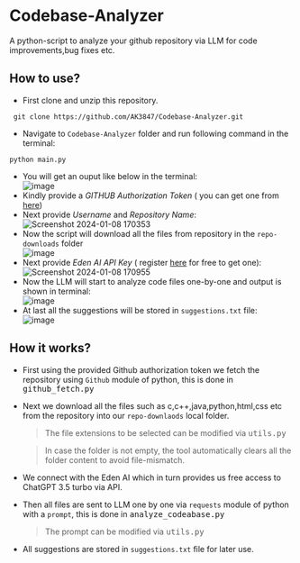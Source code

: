 # Codebase-Analyzer
A python-script to analyze your github repository via LLM for code improvements,bug fixes etc.

## How to use?
- First clone and unzip this repository.
  
```terminal
 git clone https://github.com/AK3847/Codebase-Analyzer.git
```
- Navigate to  `Codebase-Analyzer` folder and run following command in the terminal:
  
```terminal
python main.py
```
- You will get an ouput like below in the terminal: <br>
  ![image](https://github.com/AK3847/Codebase-Analyzer/assets/94222544/f62d6383-8c5a-4d61-9e08-9dad642f3c0f) <br>
- Kindly provide a _GITHUB Authorization Token_ ( you can get one from <a href="https://github.com/settings/tokens target=__blank">here</a>) <br>
- Next provide _Username_ and _Repository Name_: <br>
![Screenshot 2024-01-08 170353](https://github.com/AK3847/Codebase-Analyzer/assets/94222544/344f521b-15c3-4c08-96c7-ad807ffe412f) <br>
- Now the script will download all the files from repository in the `repo-downloads` folder <br>
  ![image](https://github.com/AK3847/Codebase-Analyzer/assets/94222544/56a675ff-c045-4492-ac4a-9e336a7d08c9) <br>
- Next provide _Eden AI API Key_ ( register <a href="https://app.edenai.run/user/login" target=__blank>here</a> for free to get one): <br>
  ![Screenshot 2024-01-08 170955](https://github.com/AK3847/Codebase-Analyzer/assets/94222544/afb6ca5e-b2df-4f5b-becf-76a333a8e208) <br>
- Now the LLM will start to analyze code files one-by-one and output is shown in terminal: <br>
![image](https://github.com/AK3847/Codebase-Analyzer/assets/94222544/bd5c1ef3-49e8-472a-a1e5-49b1083ea18c) <br>
- At last all the suggestions will be stored in `suggestions.txt` file: <br>
  ![image](https://github.com/AK3847/Codebase-Analyzer/assets/94222544/c2f84f8d-7d89-4cc9-ad1b-07880fc41a43)

## How it works?
- First using the provided Github authorization token we fetch the repository using `Github` module of python, this is done in <kbd>github_fetch.py<kbd>
- Next we download all the files such as c,c++,java,python,html,css etc from the repository into our  `repo-downlaods` local folder.
  > The file extensions to be selected can be modified via <kbd>utils.py</kbd>
  
  > In case the folder is not empty, the tool automatically clears all the folder content to avoid file-mismatch.
- We connect with the Eden AI which in turn provides us free access to ChatGPT 3.5 turbo via API.
- Then all files are sent to LLM one by one via `requests` module of python with a `prompt`, this is done in <kbd>analyze_codeabase.py</kbd>
  > The prompt can be modified via <kbd>utils.py</kbd>
- All suggestions are stored in `suggestions.txt` file for later use.
